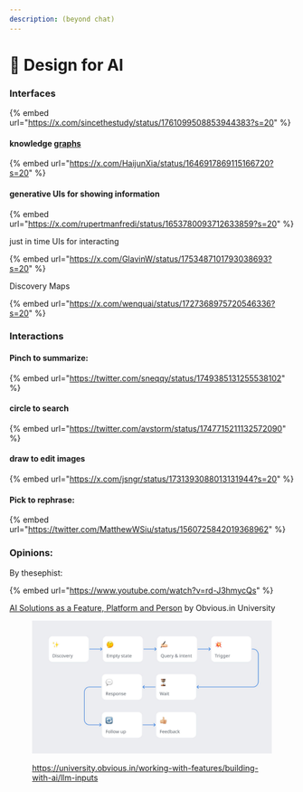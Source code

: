 ```yaml
---
description: (beyond chat)
---
```


# 🔮 Design for AI

### Interfaces

{% embed url="https://x.com/sincethestudy/status/1761099508853944383?s=20" %}

#### knowledge [graphs](https://instagraph.ai/graph/PLVO2aNOFeasiCBQYUpnQIVA3D62/l2LB1oDcX4dkjkLpw4BF)

{% embed url="https://x.com/HaijunXia/status/1646917869115166720?s=20" %}

#### generative UIs for showing information

{% embed url="https://x.com/rupertmanfredi/status/1653780093712633859?s=20" %}

just in time UIs for interacting

{% embed url="https://x.com/GlavinW/status/1753487101793038693?s=20" %}

Discovery Maps

{% embed url="https://x.com/wenquai/status/1727368975720546336?s=20" %}

### Interactions

#### Pinch to summarize:

{% embed url="https://twitter.com/sneqqy/status/1749385131255538102" %}

#### circle to search

{% embed url="https://twitter.com/avstorm/status/1747715211132572090" %}

#### draw to edit images

{% embed url="https://x.com/jsngr/status/1731393088013131944?s=20" %}

#### Pick to rephrase:

{% embed url="https://twitter.com/MatthewWSiu/status/1560725842019368962" %}

### Opinions:

By thesephist:

{% embed url="https://www.youtube.com/watch?v=rd-J3hmycQs" %}

[AI Solutions as a Feature, Platform and Person](https://university.obvious.in/working-with-features/building-with-ai/map-your-product) by Obvious.in University

<figure><img src=".gitbook/assets/image (2).png" alt=""><figcaption><p><a href="https://university.obvious.in/working-with-features/building-with-ai/llm-inputs">https://university.obvious.in/working-with-features/building-with-ai/llm-inputs</a></p></figcaption></figure>

